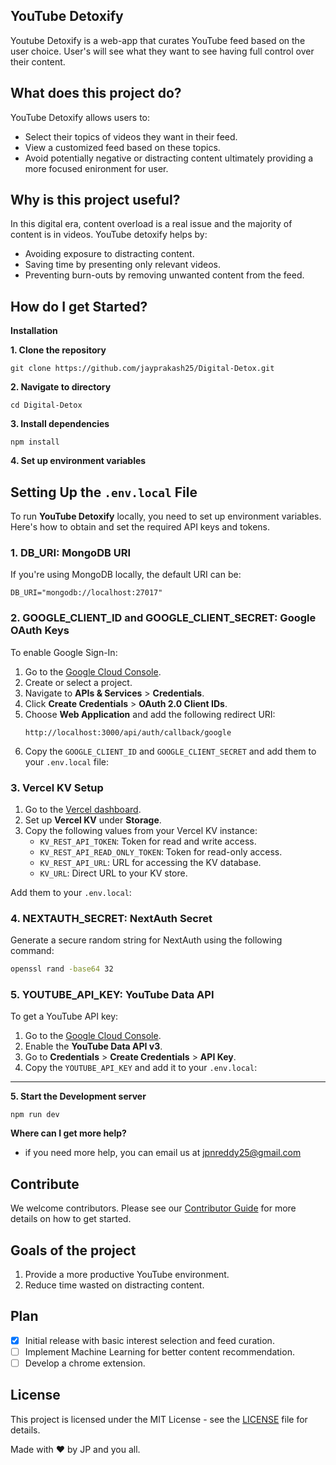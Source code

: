 ## **YouTube Detoxify**

Youtube Detoxify is a web-app that curates YouTube feed based on the 
user choice. User's will see what they want to see having full control over their content.

## **What does this project do?**

YouTube Detoxify allows users to:
 - Select their topics of videos they want in their feed.
 - View a customized feed based on these topics.
 - Avoid potentially negative or distracting content ultimately providing a more focused enironment for user.

## **Why is this project useful?**

In this digital era, content overload is a real issue and the majority of content is in videos. YouTube detoxify helps by:

 - Avoiding exposure to distracting content.
 - Saving time by presenting only relevant videos.
 - Preventing burn-outs by removing unwanted content from the feed.

## **How do I get Started?**

**Installation**

 **1. **Clone the repository****

    git clone https://github.com/jayprakash25/Digital-Detox.git

**2. Navigate to directory**

    cd Digital-Detox


**3. Install dependencies**

    npm install


**4. Set up environment variables**

## Setting Up the `.env.local` File

To run **YouTube Detoxify** locally, you need to set up environment variables. Here's how to obtain and set the required API keys and tokens.

### 1. **DB_URI**: MongoDB URI
If you're using MongoDB locally, the default URI can be:
  ```
DB_URI="mongodb://localhost:27017"
```
### 2. **GOOGLE_CLIENT_ID** and **GOOGLE_CLIENT_SECRET**: Google OAuth Keys
To enable Google Sign-In:

1. Go to the [Google Cloud Console](https://console.cloud.google.com/).
2. Create or select a project.
3. Navigate to **APIs & Services** > **Credentials**.
4. Click **Create Credentials** > **OAuth 2.0 Client IDs**.
5. Choose **Web Application** and add the following redirect URI:
   ```
   http://localhost:3000/api/auth/callback/google
   ```
6. Copy the `GOOGLE_CLIENT_ID` and `GOOGLE_CLIENT_SECRET` and add them to your `.env.local` file:


### 3. Vercel KV Setup
1. Go to the [Vercel dashboard](https://vercel.com/dashboard).
2. Set up **Vercel KV** under **Storage**.
3. Copy the following values from your Vercel KV instance:
   - `KV_REST_API_TOKEN`: Token for read and write access.
   - `KV_REST_API_READ_ONLY_TOKEN`: Token for read-only access.
   - `KV_REST_API_URL`: URL for accessing the KV database.
   - `KV_URL`: Direct URL to your KV store.

Add them to your `.env.local`:


### 4. **NEXTAUTH_SECRET**: NextAuth Secret
Generate a secure random string for NextAuth using the following command:
```bash
openssl rand -base64 32
```

### 5. **YOUTUBE_API_KEY**: YouTube Data API
To get a YouTube API key:

1. Go to the [Google Cloud Console](https://console.cloud.google.com/).
2. Enable the **YouTube Data API v3**.
3. Go to **Credentials** > **Create Credentials** > **API Key**.
4. Copy the `YOUTUBE_API_KEY` and add it to your `.env.local`:

---
**5. Start the Development server**

    npm run dev

**Where can I get more help?**

 - if you need more help, you can email us at jpnreddy25@gmail.com

## Contribute

We welcome contributors. Please see our [Contributor Guide](CONTRIBUTING.md) for more details on how to get started.


## Goals of the project

 1. Provide a more productive YouTube environment.
 2. Reduce time wasted on distracting content.
 

## Plan

 - [x] Initial release with basic interest selection and feed curation.
 - [ ] Implement Machine Learning for better content recommendation.
 - [ ] Develop a chrome extension.

## License
This project is licensed under the MIT License - see the [LICENSE](LICENSE) file for details.

Made with ❤ by JP and you all.

 
